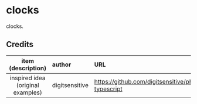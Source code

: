 # clocks

clocks.

## Credits

|        item (description)         | author         | URL                                                    |
| :-------------------------------: | :------------- | :----------------------------------------------------- |
| inspired idea (original examples) | digitsensitive | <https://github.com/digitsensitive/phaser3-typescript> |

